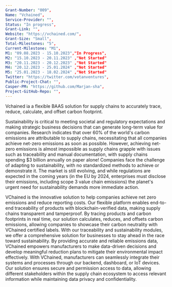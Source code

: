 ```yaml
---
Grant-Number: "009",
Name: "Vchained",
Service-Provider: "",
Status: "In progress",
Grant-Link: "",
Website: "https://vchained.com/",
Grant-Size: "Small",
Total-Milestones: "5",
Current-Milestone: "M1",
M1: "09.08.2023 - 15.10.2023","In Progress",
M2: "15.10.2023 - 20.11.2023" ,"Not Started"
M3: "20.11.2023 - 20.12.2023" ,"Not Started"
M4: "20.12.2023 - 25.01.2024" ,"Not Started"
M5: "25.01.2023 - 18.02.2024" ,"Not Started"
Twitter: "https://twitter.com/votanventures",
Public-Project-Chat: "",
Casper-PM: "https://github.com/Marjan-sha",
Project-GitHub-Repo: "",
---
```

<!--lang:en--> 
Vchained ia a flexible BAAS solution for supply chains to accurately trace, reduce, calculate, and offset carbon footprint.

Sustainability is critical to meeting societal and regulatory expectations and making strategic business decisions that can generate long-term value for companies. Research indicates that over 60% of the world's carbon emissions are attributable to supply chains, necessitating that all companies achieve net-zero emissions as soon as possible. However, achieving net-zero emissions is almost impossible as supply chains grapple with issues such as traceability and manual documentation, with supply chains spending $3 billion annually on paper alone!
Companies face the challenge of adapting to sustainability, with no standardized methods to achieve or demonstrate it. The market is still evolving, and while regulations are expected in the coming years (in the EU by 2024, enterprises must disclose their emissions, including scope 3 value chain emissions) the planet's urgent need for sustainability demands more immediate action.

VChained is the innovative solution to help companies achieve net zero emissions and reduce reporting costs. Our flexible platform enables end-to-end traceability of products with blockchain-verified data, making supply chains transparent and tamperproof. By tracing products and carbon footprints in real time, our solution calculates, reduces, and offsets carbon emissions, allowing companies to showcase their carbon neutrality with VChained certified labels. With our traceability and sustainability modules, we offer a comprehensive solution for businesses to stay ahead in the race toward sustainability. By providing accurate and reliable emissions data, VChained empowers manufacturers to make data-driven decisions and develop meaningful reduction plans to mitigate their environmental impact effectively.
With VChained, manufacturers can seamlessly integrate their systems and processes through our backend, dashboard, or IoT devices. Our solution ensures secure and permission access to data, allowing different stakeholders within the supply chain ecosystem to access relevant information while maintaining data privacy and confidentiality.


<!--lang:es--] 
Vchained es una solución BAAS flexible para que las cadenas de suministro puedan rastrear, reducir, calcular y compensar con precisión la huella de carbono.

La sostenibilidad es fundamental para cumplir las expectativas sociales y normativas y tomar decisiones empresariales estratégicas que puedan generar valor a largo plazo para las empresas. Las investigaciones indican que más del 60% de las emisiones mundiales de carbono son atribuibles a las cadenas de suministro, lo que hace necesario que todas las empresas alcancen las emisiones netas cero lo antes posible. Sin embargo, alcanzar las emisiones netas cero es casi imposible, ya que las cadenas de suministro se enfrentan a problemas como la trazabilidad y la documentación manual, ¡con cadenas de suministro que gastan 3.000 millones de dólares al año sólo en papel!
Las empresas se enfrentan al reto de adaptarse a la sostenibilidad, sin métodos estandarizados para conseguirla o demostrarla. El mercado aún está evolucionando, y aunque se esperan normativas en los próximos años (en la UE, para 2024, las empresas deberán revelar sus emisiones, incluidas las del alcance 3 de la cadena de valor), la urgente necesidad de sostenibilidad del planeta exige una actuación más inmediata.

VChained es la solución innovadora para ayudar a las empresas a conseguir emisiones netas cero y reducir los costes de notificación. Nuestra plataforma flexible permite la trazabilidad de extremo a extremo de los productos con datos verificados por blockchain, haciendo que las cadenas de suministro sean transparentes y a prueba de manipulaciones. Al rastrear los productos y las huellas de carbono en tiempo real, nuestra solución calcula, reduce y compensa las emisiones de carbono, lo que permite a las empresas mostrar su neutralidad de carbono con etiquetas certificadas VChained. Con nuestros módulos de trazabilidad y sostenibilidad, ofrecemos una solución integral para que las empresas se mantengan a la cabeza en la carrera hacia la sostenibilidad. Al proporcionar datos precisos y fiables sobre las emisiones, VChained permite a los fabricantes tomar decisiones basadas en datos y desarrollar planes de reducción significativos para mitigar eficazmente su impacto medioambiental.
Con VChained, los fabricantes pueden integrar perfectamente sus sistemas y procesos a través de nuestro backend, panel de control o dispositivos IoT. Nuestra solución garantiza un acceso seguro y autorizado a los datos, lo que permite a las distintas partes interesadas del ecosistema de la cadena de suministro acceder a la información pertinente, manteniendo al mismo tiempo la privacidad y confidencialidad de los datos.

<!--lang:de--] 
Vchained ist eine flexible BAAS-Lösung für Lieferketten zur genauen Verfolgung, Reduzierung, Berechnung und zum Ausgleich des CO2-Fußabdrucks.

Nachhaltigkeit ist von entscheidender Bedeutung, um die gesellschaftlichen und gesetzlichen Erwartungen zu erfüllen und strategische Geschäftsentscheidungen zu treffen, die langfristigen Wert für Unternehmen generieren können. Untersuchungen zeigen, dass mehr als 60 % der weltweiten Kohlenstoffemissionen auf die Lieferketten zurückzuführen sind, so dass alle Unternehmen so schnell wie möglich Netto-Null-Emissionen erreichen müssen. Das Erreichen von Netto-Null-Emissionen ist jedoch fast unmöglich, da die Lieferketten mit Problemen wie Rückverfolgbarkeit und manueller Dokumentation zu kämpfen haben, wobei die Lieferketten jährlich 3 Milliarden Dollar allein für Papier ausgeben!
Unternehmen stehen vor der Herausforderung, sich auf Nachhaltigkeit einzustellen, da es keine standardisierten Methoden gibt, um sie zu erreichen oder nachzuweisen. Der Markt befindet sich noch in der Entwicklung, und auch wenn in den kommenden Jahren Verordnungen zu erwarten sind (in der EU müssen Unternehmen bis 2024 ihre Emissionen, einschließlich der Scope-3-Emissionen der Wertschöpfungskette, offenlegen), erfordert der dringende Bedarf des Planeten an Nachhaltigkeit sofortiges Handeln.

VChained ist die innovative Lösung, die Unternehmen dabei hilft, Netto-Null-Emissionen zu erreichen und die Kosten für die Berichterstattung zu senken. Unsere flexible Plattform ermöglicht die durchgängige Rückverfolgbarkeit von Produkten mit Blockchain-verifizierten Daten und macht Lieferketten transparent und fälschungssicher. Durch die Rückverfolgung von Produkten und CO2-Fußabdrücken in Echtzeit berechnet, reduziert und kompensiert unsere Lösung CO2-Emissionen und ermöglicht es Unternehmen, ihre Klimaneutralität mit VChained-zertifizierten Labels zu präsentieren. Mit unseren Rückverfolgbarkeits- und Nachhaltigkeitsmodulen bieten wir eine umfassende Lösung für Unternehmen, die im Rennen um Nachhaltigkeit die Nase vorn haben. Durch die Bereitstellung genauer und zuverlässiger Emissionsdaten ermöglicht VChained Herstellern, datengestützte Entscheidungen zu treffen und sinnvolle Reduktionspläne zu entwickeln, um ihre Umweltauswirkungen wirksam zu verringern.
Mit VChained können Hersteller ihre Systeme und Prozesse über unser Backend, Dashboard oder IoT-Geräte nahtlos integrieren. Unsere Lösung gewährleistet einen sicheren und erlaubten Zugang zu den Daten, so dass verschiedene Beteiligte innerhalb des Ökosystems der Lieferkette auf relevante Informationen zugreifen können, während der Datenschutz und die Vertraulichkeit der Daten gewahrt bleiben.

<!--lang:fr--] 
Vchained est une solution BAAS flexible pour les chaînes d'approvisionnement qui permet de tracer, réduire, calculer et compenser avec précision l'empreinte carbone.

Le développement durable est essentiel pour répondre aux attentes sociétales et réglementaires et pour prendre des décisions commerciales stratégiques susceptibles de générer une valeur à long terme pour les entreprises. Les recherches indiquent que plus de 60 % des émissions de carbone dans le monde sont imputables aux chaînes d'approvisionnement, ce qui impose à toutes les entreprises de parvenir à des émissions nettes nulles dès que possible. Cependant, il est presque impossible d'atteindre zéro émission nette car les chaînes d'approvisionnement sont aux prises avec des problèmes tels que la traçabilité et la documentation manuelle, les chaînes d'approvisionnement dépensant chaque année 3 milliards de dollars rien que pour le papier !
Les entreprises sont confrontées au défi de s'adapter à la durabilité, en l'absence de méthodes normalisées pour l'atteindre ou la démontrer. Le marché est encore en évolution, et bien que des réglementations soient attendues dans les années à venir (dans l'UE, d'ici 2024, les entreprises devront divulguer leurs émissions, y compris les émissions de la chaîne de valeur de portée 3), le besoin urgent de durabilité de la planète exige des mesures plus immédiates.

VChained est la solution innovante pour aider les entreprises à atteindre le niveau zéro d'émissions et à réduire les coûts de reporting. Notre plateforme flexible permet une traçabilité de bout en bout des produits avec des données vérifiées par blockchain, rendant les chaînes d'approvisionnement transparentes et infalsifiables. En traçant les produits et les empreintes carbone en temps réel, notre solution calcule, réduit et compense les émissions de carbone, permettant aux entreprises d'afficher leur neutralité carbone avec des labels certifiés VChained. Avec nos modules de traçabilité et de développement durable, nous offrons une solution complète aux entreprises pour qu'elles restent en tête dans la course au développement durable. En fournissant des données précises et fiables sur les émissions, VChained permet aux fabricants de prendre des décisions fondées sur des données et de développer des plans de réduction significatifs pour atténuer efficacement leur impact sur l'environnement.
Avec VChained, les fabricants peuvent intégrer de manière transparente leurs systèmes et processus via notre backend, notre tableau de bord ou nos dispositifs IoT. Notre solution garantit un accès sécurisé et autorisé aux données, permettant aux différentes parties prenantes de l'écosystème de la chaîne d'approvisionnement d'accéder aux informations pertinentes tout en préservant la confidentialité des données.

<!--lang:pl--] 
Vchained to elastyczne rozwiązanie BAAS dla łańcuchów dostaw w celu dokładnego śledzenia, redukcji, obliczania i kompensowania śladu węglowego.

Zrównoważony rozwój ma kluczowe znaczenie dla spełnienia oczekiwań społecznych i regulacyjnych oraz podejmowania strategicznych decyzji biznesowych, które mogą generować długoterminową wartość dla firm. Badania wskazują, że ponad 60% światowej emisji dwutlenku węgla przypada na łańcuchy dostaw, co wymaga od wszystkich firm jak najszybszego osiągnięcia zerowej emisji netto. Jednak osiągnięcie zerowej emisji netto jest prawie niemożliwe, ponieważ łańcuchy dostaw zmagają się z takimi kwestiami, jak identyfikowalność i ręczna dokumentacja, a same łańcuchy dostaw wydają rocznie 3 miliardy dolarów na papier!
Firmy stoją przed wyzwaniem dostosowania się do zrównoważonego rozwoju, bez standardowych metod jego osiągnięcia lub wykazania. Rynek wciąż ewoluuje i chociaż w nadchodzących latach spodziewane są regulacje (w UE do 2024 r. przedsiębiorstwa muszą ujawniać swoje emisje, w tym emisje z zakresu 3 łańcucha wartości), pilna potrzeba zrównoważenia planety wymaga bardziej natychmiastowych działań.

VChained to innowacyjne rozwiązanie, które pomaga firmom osiągnąć zerową emisję netto i obniżyć koszty raportowania. Nasza elastyczna platforma umożliwia kompleksowe śledzenie produktów za pomocą danych zweryfikowanych przez blockchain, dzięki czemu łańcuchy dostaw są przejrzyste i odporne na manipulacje. Śledząc produkty i ślad węglowy w czasie rzeczywistym, nasze rozwiązanie oblicza, redukuje i kompensuje emisje dwutlenku węgla, umożliwiając firmom zaprezentowanie swojej neutralności węglowej za pomocą etykiet z certyfikatem VChained. Dzięki naszym modułom identyfikowalności i zrównoważonego rozwoju oferujemy kompleksowe rozwiązanie dla firm, aby pozostać na czele wyścigu w kierunku zrównoważonego rozwoju. Zapewniając dokładne i wiarygodne dane dotyczące emisji, VChained umożliwia producentom podejmowanie decyzji opartych na danych i opracowywanie znaczących planów redukcji emisji w celu skutecznego łagodzenia wpływu na środowisko.
Dzięki VChained producenci mogą płynnie integrować swoje systemy i procesy za pośrednictwem naszego zaplecza, pulpitu nawigacyjnego lub urządzeń IoT. Nasze rozwiązanie zapewnia bezpieczny i uprawniony dostęp do danych, umożliwiając różnym interesariuszom w ekosystemie łańcucha dostaw dostęp do istotnych informacji przy jednoczesnym zachowaniu prywatności i poufności danych.

<!--lang:uk--] 
Vchain - це гнучке рішення BAAS для ланцюгів поставок, що дозволяє точно відстежувати, зменшувати, розраховувати та компенсувати вуглецевий слід.

Сталий розвиток має вирішальне значення для задоволення суспільних і регуляторних очікувань та прийняття стратегічних бізнес-рішень, які можуть генерувати довгострокову цінність для компаній. Дослідження показують, що понад 60% світових викидів вуглецю припадає на ланцюги поставок, що вимагає від усіх компаній якнайшвидшого досягнення нульового рівня викидів. Однак досягти нульових викидів майже неможливо, оскільки ланцюги поставок стикаються з такими проблемами, як простежуваність і ручне документування, причому тільки на папір ланцюги поставок витрачають 3 мільярди доларів США щорічно!
Компанії стикаються з проблемою адаптації до сталого розвитку, не маючи стандартизованих методів його досягнення та демонстрації. Ринок все ще розвивається, і хоча в найближчі роки очікується прийняття нормативних актів (в ЄС до 2024 року підприємства повинні розкривати інформацію про свої викиди, в тому числі про викиди ланцюжка створення вартості 3), нагальна потреба планети в сталому розвитку вимагає більш негайних дій.

VChain - це інноваційне рішення, яке допоможе компаніям досягти нульового рівня викидів та зменшити витрати на звітність. Наша гнучка платформа дозволяє наскрізне відстеження продуктів за допомогою даних, підтверджених блокчейном, роблячи ланцюги поставок прозорими та захищеними від підробки. Відстежуючи продукти та вуглецевий слід у режимі реального часу, наше рішення розраховує, скорочує та компенсує викиди вуглецю, дозволяючи компаніям демонструвати свою вуглецеву нейтральність за допомогою сертифікованих етикеток VChain. Завдяки нашим модулям простежуваності та сталого розвитку ми пропонуємо комплексне рішення для бізнесу, щоб залишатися попереду в гонці до сталого розвитку. Надаючи точні та надійні дані про викиди, VChain дає можливість виробникам приймати рішення на основі даних та розробляти ефективні плани скорочення викидів для пом'якшення їхнього впливу на навколишнє середовище.
За допомогою VChain виробники можуть легко інтегрувати свої системи та процеси через наш бекенд, інформаційну панель або IoT-пристрої. Наше рішення забезпечує безпечний та санкціонований доступ до даних, дозволяючи різним зацікавленим сторонам в екосистемі ланцюга поставок отримувати доступ до відповідної інформації, зберігаючи при цьому конфіденційність та приватність даних.
[!--lang:*-->  
